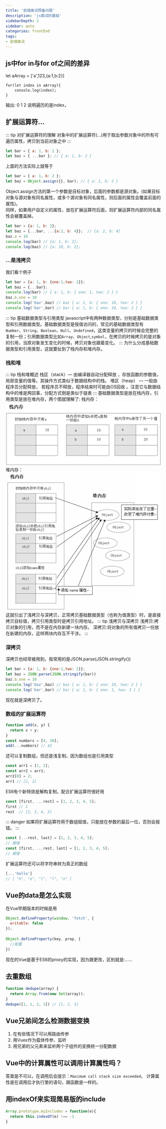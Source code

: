 ```yaml
---
title: '前端面试预备问题'
description: 'js面试的基础'
sidebarDepth: 2
sidebar: auto
categories: frontEnd
tags:
- 前端面试
---
```


## js中for in与for of之间的差异

let aArray = ['a',123,{a:1,b:2}]

```
for(let index in aArray){
    console.log(index);
}
```

输出: 0 1 2 说明遍历的是index，

## 扩展运算符...

::: tip 对扩展运算符的理解
对象中的扩展运算符(...)用于取出参数对象中的所有可遍历属性，拷贝到当前对象之中
:::

``` js
let bar = { a: 1, b: 2 };
let baz = { ...bar }; // { a: 1, b: 2 }
```
上面的方法实际上就等于
``` js
let bar = { a: 1, b: 2 };
let baz = Object.assign({}, bar); // { a: 1, b: 2 }
```
Object.assign方法的第一个参数是目标对象，后面的参数都是源对象。(如果目标对象与源对象有同名属性，或多个源对象有同名属性，则后面的属性会覆盖前面的属性)。<br>
同样，如果用户自定义的属性，放在扩展运算符后面，则扩展运算符内部的同名属性会被覆盖掉。
```js
let bar = {a: 1, b: 2};
let baz = {...bar, ...{a:2, b: 4}};  // {a: 2, b: 4}
baz.a = 10
console.log(bar) // {a: 1, b: 2};
console.log(baz) // {a: 10, b: 2};
```
### ...是浅拷贝
我们看个例子
```js
let bar = {a: 1, b: {one:1,two: 2}};
let baz = {...bar};
console.log(bar) // { a: 1, b: { one: 1, two: 2 } }
baz.b.one = 10
console.log('baz',baz) // baz { a: 1, b: { one: 10, two: 2 } }
console.log('bar',bar) // bar { a: 1, b: { one: 10, two: 2 } }
```
::: tip 基础数据类型与引用类型
javascript中有两种数据类型，分别是基础数据类型和引用数据类型。基础数据类型是按值访问的，常见的基础数据类型有`Number`、`String`、`Boolean`、`Null`、`Undefined`，这类变量的拷贝的时候会完整的复制一份；引用数据类型比如`Array`、`Object`,`symbol`，在拷贝的时候拷贝的是对象的引用，当原对象发生变化的时候，拷贝对象也跟着变化。
:::
为什么分成基础数据类型和引用类型，这就要扯到了栈内存和堆内存。
### 栈和堆
::: tip 栈和堆概述
栈区（stack）— 由编译器自动分配释放 ，存放函数的参数值，局部变量的值等。其操作方式类似于数据结构中的栈。
堆区（heap） — 一般由程序员分配释放， 若程序员不释放，程序结束时可能由OS回收 。注意它与数据结构中的堆是两回事，分配方式倒是类似于链表
:::
基础数据类型是放在栈内存，引用类型是放在堆内存，两个图就理解了:
栈内存：
![](../../.vuepress/public/stack.jpg)
堆内存：
![](../../.vuepress/public/heap.jpg)
这就引出了浅拷贝与深拷贝，正常拷贝基础数据类型（也称为值类型）时，是直接拷贝目标值，拷贝引用类型时是拷贝引用地址。
::: tip 浅拷贝与深拷贝
浅拷贝:拷贝对象的引用，而不是在内存新建一块内存。
深拷贝:将对象的所有值拷贝一份放在新建的内存，这样两块内存互不干涉。
:::

### 深拷贝
深拷贝也经常被用到，我常用的是JSON.parse(JSON.stringify())
```js
let bar = {a: 1, b: {one:1,two: 2}};
let baz = JSON.parse(JSON.stringify(bar))
baz.b.one = 10
console.log('baz',baz) // baz { a: 1, b: { one: 10, two: 2 } }
console.log('bar',bar) // bar { a: 1, b: { one: 1, two: 2 } }
```
现在就是深拷贝了。

### 数组的扩展运算符

```js
function add(x, y) {
  return x + y;
}
const numbers = [4, 38];
add(...numbers) // 42
```
还可以复制数组，但还是浅复制，因为数组也是引用类型
```js
const arr1 = [1, 2];
const arr2 = arr1;
arr2[0] = 2;
arr1 // [2, 2]
```
ES6有个新特效是解构复制，配合扩展运算符很好用
```js
const [first, ...rest] = [1, 2, 3, 4, 5];
first // 1
rest  // [2, 3, 4, 5]
```
::: danger
如果将扩展运算符用于数组赋值，只能放在参数的最后一位，否则会报错。
:::
```js
const [...rest, last] = [1, 2, 3, 4, 5];
// 报错
const [first, ...rest, last] = [1, 2, 3, 4, 5];
// 报错
```
扩展运算符还可以将字符串转为真正的数组
```js
[...'hello']
// [ "h", "e", "l", "l", "o" ]
```

## Vue的data是怎么实现

在Vue早期版本的时候是用
``` js
Object.defineProperty(window, 'fetch', {
  writable: false
});

Object.defineProperty(key, prop, {
  //配置
})
```
现在的Vue是基于ES6的proxy的实现，因为跟更改，区别就是:......
## 去重数组
``` js
function dedupe(array) {
  return Array.from(new Set(array));
}
dedupe([1, 1, 2, 3]) // [1, 2, 3]
```
<!--
## 上传图片
用鼠标拖图片在网页上预览图片 -->

## Vue兄弟间怎么检测数据变换
1. 在有些情况下可以用路由传参
2. 用Vuex作为载体传参、监听
3. 用兄弟的父元素来监听两个子组件的变换统一分配数据

## Vue中的计算属性可以调用计算属性吗？

答案是不可以，在调用后会提示：`Maximum call stack size exceeded`，
计算属性是在调用后才执行里的语句，跟函数是一样的。

## 用indexOf来实现简易版的include

```js
Array.prototype.myIncludes = function(e){
  return this.indexOf(e) !== -1
}
```





